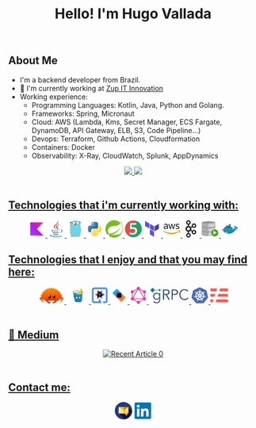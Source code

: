 <h1 align = "center"> Hello! I'm Hugo Vallada </h1>

<br />

## About Me

 - I'm a backend developer from Brazil.
 - 🏢 I'm currently working at [Zup IT Innovation](https://www.zup.com.br/)
 - Working experience:
      - Programming Languages: Kotlin, Java, Python and Golang.
      - Frameworks: Spring, Micronaut
      - Cloud: AWS (Lambda, Kms, Secret Manager, ECS Fargate, DynamoDB, API Gateway, ELB, S3, Code Pipeline...)
      - Devops: Terraform, Github Actions, Cloudformation
      - Containers: Docker
      - Observability: X-Ray, CloudWatch, Splunk, AppDynamics
 

<div align = "center">
<a href="https://github.com/hugovallada">
<img height="180rem" src="https://github-readme-stats.vercel.app/api?username=hugovallada&show_icons=true&theme=shades-of-purple&include_all_commits=true&count_private=true&rank_icon=github"/>
<img height="180rem" src="https://github-readme-stats.vercel.app/api/top-langs/?username=hugovallada&layout=compact&langs_count=10&theme=shades-of-purple"/>
</div>
  
  <br />

  ## Technologies that i'm currently working with:
  <div align="center">
    <img src="assets/Kotlin.svg" height="35" alt="Kotlin">
    <img src="assets/Java.svg" height="35" alt="Java">
    <img src="assets/Go.svg" height="35" alt="Go">
    <img src="assets/Python.svg" height="35" alt="Python">
    <img src="assets/Spring.svg" height="35" alt="Spring">
    <img src="assets/JUnit.svg" height="35">
    <img src="assets/Terraform.svg" height="35" alt="Terraform">
    <img src="assets/AWS.svg" height="35" alt="AWS">
    <img src="assets/Kafka.svg" height="35" alt="Kafka">
    <img src="assets/SQL.svg" height="35" alt="SQL">
    <img src="assets/Docker.svg" height="35" alt="Docker">
  </div>

  ## Technologies that I enjoy and that you may find here:
  <div align="center">
    <img src="assets/Rust2.svg" height="35" alt="Rust">
    <img src="assets/Gin.svg" height="35" alt="Gin">
    <img src="assets/Quarkus.svg" height="35" alt="Quarkus">
    <img src="assets/Ktor.svg" height="35" alt="Ktor">
    <img src="assets/GraphQL.svg" height="35" alt="GraphQL">
    <img src="assets/grpc.svg" height="35" alt="Grpc">
    <img src="assets/Kubernetes.svg" height="35" alt="Kubernetes">
    <img src="assets/serverless.svg" height="35" alt="Serverless">

  </div>
  
  <br />
  
  
 ##  📝 Medium
<div align="center">  
<a target="_blank" href="https://github-readme-medium-recent-article.vercel.app/medium/@valladahugo/0"><img src="https://github-readme-medium-recent-article.vercel.app/medium/@valladahugo/0" alt="Recent Article 0"> 
</div>  
<br/>

  ## Contact me:
<div align="center">
<a target="_blank" href="mailto:valladahugo@gmail.com?subject=Hello,%20Hugo Vallada%20"><img src="assets/mail.svg" height="35" alt="mailto:valladahugo@gmail.com?subject=Hello,%20Hugo Vallada%20"></a>
<a target="_blank" href="https://www.linkedin.com/in/hugo-vallada/"><img src="assets/LinkedIn.svg" height="35" alt="https://www.linkedin.com/in/hugo-vallada/">
</div>

<!--[![Hugo Vallada](https://github-readme-medium.vercel.app/?username=valladahugo)](https://medium.com/@valladahugo)-->


